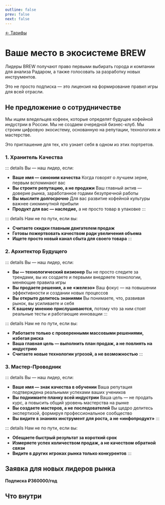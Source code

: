 ```yaml
---
outline: false
prev: false
next: false
---
```


[← Тарифы](/brew/membership)

# Ваше место в экосистеме BREW

Лидеры BREW получают право первыми выбирать города и компании для анализа Радаром,  а также голосовать за разработку новых инструментов. 

Это не просто подписка — это лицензия на формирование правил игры для всей отрасли.

## Не предложение о сотрудничестве

Мы ищем вледельцев кофеен, которые определят будущее кофейной индустрии в России. Мы не создаем очередной бизнес-клуб. Мы строим цифровую экосистему, основанную на репутации, технологиях и мастерстве.

Это приглашение для тех, кто узнает себя в одном из этих портретов.

### 1. Хранитель Качества

::: details Вы — наш лидер, если:
* **Ваше имя — синоним качества** Когда говорят о лучшем зерне, первым вспоминают вас
* **Вы строите репутацию, а не продажи** Ваш главный актив — доверие рынка, заработанное годами безупречной работы
* **Вы мыслите долгосрочно** Для вас развитие кофейной культуры важнее сиюминутной прибыли
* **Продукт для вас — наследие,** а не просто товар в упаковке
:::

::: details Нам не по пути, если вы:
* **Считаете скидки главным двигателем продаж**
* **Готовы пожертвовать качеством ради увеличения объема**
* **Ищете просто новый канал сбыта для своего товара**
:::

### 2. Архитектор Будущего

::: details Вы — наш лидер, если:
* **Вы — технологический визионер** Вы не просто следите за трендами, вы их создаете и первыми внедряете технологии, меняющие правила игры
* **Вы продаете решения, а не «железо»** Ваш фокус — на повышении эффективности и создании новых процессов
* **Вы открыто делитесь знаниями** Вы понимаете, что, развивая рынок, вы усиливаете и себя
* **К вашему мнению прислушиваются,** потому что за ним стоят реальные тесты и работающие инновации
:::

::: details Нам не по пути, если вы:
* **Работаете только с проверенными массовыми решениями, избегая риска**
* **Ваша главная цель — выполнить план продаж, а не повлиять на индустрию**
* **Считаете новые технологии угрозой, а не возможностью**
:::

### 3. Мастер-Проводник

::: details Вы — наш лидер, если:
* **Ваше имя — знак качества в обучении** Ваша репутация подтверждена реальными успехами ваших учеников
* **Вы поднимаете планку всей индустрии** Ваша цель — не продать курс, а повысить общий уровень мастерства на рынке
* **Вы создаете мастеров, а не последователей** Вы щедро делитесь экспертизой, формируя профессиональное сообщество
* **Вы видите в знаниях инструмент для роста, а не «инфопродукт»**
:::

::: details Нам не по пути, если вы:
* **Обещаете быстрый результат за короткий срок**
* **Измеряете успех количеством продаж, а не качеством обратной связи**
* **Видите в других игроках рынка только конкурентов**
:::

## Заявка для новых лидеров рынка

**Подписка ₽360000/год**

<PartnerForm />

## Что внутри

<TariffFeaturesLeader />
